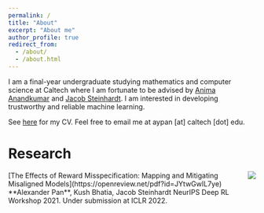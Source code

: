 ```yaml
---
permalink: /
title: "About"
excerpt: "About me"
author_profile: true
redirect_from: 
  - /about/
  - /about.html
---
```


I am a final-year undergraduate studying mathematics and computer science at Caltech where I am fortunate to be advised by [Anima Anandkumar](http://tensorlab.cms.caltech.edu/users/anima/) and [Jacob Steinhardt](https://jsteinhardt.stat.berkeley.edu/). I am interested in developing trustworthy and reliable machine learning. 

See [here](https://drive.google.com/file/d/17jkbEmK-c69u8qqnYDzJNbo917Qwn6gg/view?usp=sharing) for my CV. Feel free to email me at aypan [at] caltech [dot] edu.

Research
======
<img align="right" src="https://aypan17.github.io/images/rewardhacking.png"/>
[The Effects of Reward Misspecification: Mapping and Mitigating Misaligned Models](https://openreview.net/pdf?id=JYtwGwIL7ye)  
**Alexander Pan**, Kush Bhatia, Jacob Steinhardt  
NeurIPS Deep RL Workshop 2021. Under submission at ICLR 2022.


